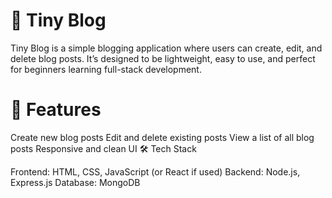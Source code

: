 # 📝 Tiny Blog

Tiny Blog is a simple blogging application where users can create, edit, and delete blog posts. It’s designed to be lightweight, easy to use, and perfect for beginners learning full-stack development.

# 🚀 Features
Create new blog posts
Edit and delete existing posts
View a list of all blog posts
Responsive and clean UI
🛠️ Tech Stack

Frontend: HTML, CSS, JavaScript (or React if used)
Backend: Node.js, Express.js
Database: MongoDB